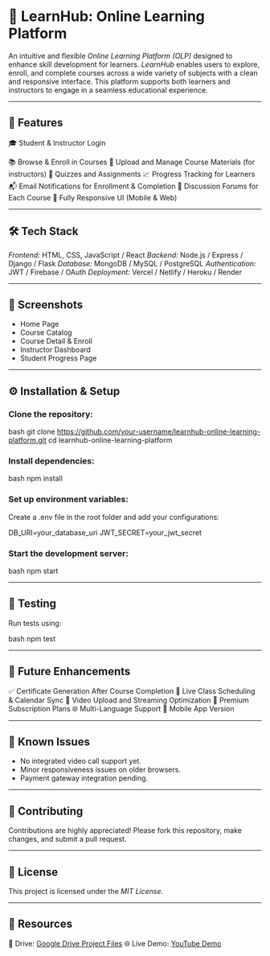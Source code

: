 # 📘 LearnHub: Online Learning Platform

An intuitive and flexible *Online Learning Platform (OLP)* designed to enhance skill development for learners. *LearnHub* enables users to explore, enroll, and complete courses across a wide variety of subjects with a clean and responsive interface. This platform supports both learners and instructors to engage in a seamless educational experience.

---

## 🚀 Features

🎓 Student & Instructor Login

📚 Browse & Enroll in Courses
📄 Upload and Manage Course Materials (for instructors)
📝 Quizzes and Assignments
📈 Progress Tracking for Learners
📬 Email Notifications for Enrollment & Completion
💬 Discussion Forums for Each Course
📱 Fully Responsive UI (Mobile & Web)

---

## 🛠 Tech Stack

*Frontend:* HTML, CSS, JavaScript / React
*Backend:* Node.js / Express / Django / Flask
*Database:* MongoDB / MySQL / PostgreSQL
*Authentication:* JWT / Firebase / OAuth
*Deployment:* Vercel / Netlify / Heroku / Render

---

## 📸 Screenshots

* Home Page
* Course Catalog
* Course Detail & Enroll
* Instructor Dashboard
* Student Progress Page

---

## ⚙ Installation & Setup

### Clone the repository:

bash
git clone https://github.com/your-username/learnhub-online-learning-platform.git
cd learnhub-online-learning-platform


### Install dependencies:

bash
npm install


### Set up environment variables:

Create a .env file in the root folder and add your configurations:


DB_URI=your_database_uri
JWT_SECRET=your_jwt_secret


### Start the development server:

bash
npm start


---

## 🧪 Testing

Run tests using:

bash
npm test


---

## 📌 Future Enhancements

✅ Certificate Generation After Course Completion
📆 Live Class Scheduling & Calendar Sync
🎥 Video Upload and Streaming Optimization
🛒 Premium Subscription Plans
🌐 Multi-Language Support
📱 Mobile App Version

---

## 🐞 Known Issues

* No integrated video call support yet.
* Minor responsiveness issues on older browsers.
* Payment gateway integration pending.

---

## 🤝 Contributing

Contributions are highly appreciated!
Please fork this repository, make changes, and submit a pull request.

---

## 📄 License

This project is licensed under the *MIT License*.

---

## 🔗 Resources

📁 Drive: [Google Drive Project Files](https://drive.google.com/drive/folders/your-drive-link)
🌐 Live Demo: [YouTube Demo](https://youtu.be/your-demo-link)
